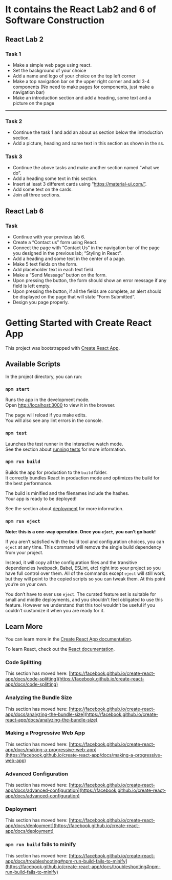 # It contains the React Lab2 and 6 of Software Construction
## React Lab 2
### Task 1
- Make a simple web page using react.
- Set the background of your choice
- Add a name and logo of your choice on the top left corner
- Make a top navigation bar on the upper right corner and add 3-4 components (No need to make pages for components, just make a navigation bar)
- Make an introduction section and add a heading, some text and a picture on the page

-----------

### Task 2
-  Continue the task 1 and add an about us section below the introduction section.
-  Add a picture, heading and some text in this section as shown in the ss.

### Task 3

- Continue the above tasks and make another section named “what we do”.
- Add a heading some text in this section.
- Insert at least 3 different cards using “https://material-ui.com/”.
- Add some text on the cards.
- Join all three sections.

## React Lab 6
### Task

- Continue with your previous lab 6.
- Create a “Contact us” form using React.
- Connect the page with “Contact Us” in the navigation bar of the page you designed in the previous lab; “Styling in React”.
- Add a heading and some text in the center of a page.
- Make 5 text fields on the form.
- Add placeholder text in each text field.
- Make a “Send Message” button on the form.
- Upon pressing the button, the form should show an error message if any field is left empty.
- Upon pressing the button, if all the fields are complete, an alert should be displayed on the page that will state “Form Submitted”.
- Design you page properly.


# Getting Started with Create React App

This project was bootstrapped with [Create React App](https://github.com/facebook/create-react-app).

## Available Scripts

In the project directory, you can run:

### `npm start`

Runs the app in the development mode.\
Open [http://localhost:3000](http://localhost:3000) to view it in the browser.

The page will reload if you make edits.\
You will also see any lint errors in the console.

### `npm test`

Launches the test runner in the interactive watch mode.\
See the section about [running tests](https://facebook.github.io/create-react-app/docs/running-tests) for more information.

### `npm run build`

Builds the app for production to the `build` folder.\
It correctly bundles React in production mode and optimizes the build for the best performance.

The build is minified and the filenames include the hashes.\
Your app is ready to be deployed!

See the section about [deployment](https://facebook.github.io/create-react-app/docs/deployment) for more information.

### `npm run eject`

**Note: this is a one-way operation. Once you `eject`, you can’t go back!**

If you aren’t satisfied with the build tool and configuration choices, you can `eject` at any time. This command will remove the single build dependency from your project.

Instead, it will copy all the configuration files and the transitive dependencies (webpack, Babel, ESLint, etc) right into your project so you have full control over them. All of the commands except `eject` will still work, but they will point to the copied scripts so you can tweak them. At this point you’re on your own.

You don’t have to ever use `eject`. The curated feature set is suitable for small and middle deployments, and you shouldn’t feel obligated to use this feature. However we understand that this tool wouldn’t be useful if you couldn’t customize it when you are ready for it.

## Learn More

You can learn more in the [Create React App documentation](https://facebook.github.io/create-react-app/docs/getting-started).

To learn React, check out the [React documentation](https://reactjs.org/).

### Code Splitting

This section has moved here: [https://facebook.github.io/create-react-app/docs/code-splitting](https://facebook.github.io/create-react-app/docs/code-splitting)

### Analyzing the Bundle Size

This section has moved here: [https://facebook.github.io/create-react-app/docs/analyzing-the-bundle-size](https://facebook.github.io/create-react-app/docs/analyzing-the-bundle-size)

### Making a Progressive Web App

This section has moved here: [https://facebook.github.io/create-react-app/docs/making-a-progressive-web-app](https://facebook.github.io/create-react-app/docs/making-a-progressive-web-app)

### Advanced Configuration

This section has moved here: [https://facebook.github.io/create-react-app/docs/advanced-configuration](https://facebook.github.io/create-react-app/docs/advanced-configuration)

### Deployment

This section has moved here: [https://facebook.github.io/create-react-app/docs/deployment](https://facebook.github.io/create-react-app/docs/deployment)

### `npm run build` fails to minify

This section has moved here: [https://facebook.github.io/create-react-app/docs/troubleshooting#npm-run-build-fails-to-minify](https://facebook.github.io/create-react-app/docs/troubleshooting#npm-run-build-fails-to-minify)
